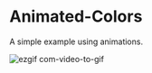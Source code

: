 # Animated-Colors
A simple example using animations. 

![ezgif com-video-to-gif](https://github.com/tekinfurkan/Animated-Colors/assets/110118575/6989266c-f01a-4e5b-8759-2800914ee58c)
